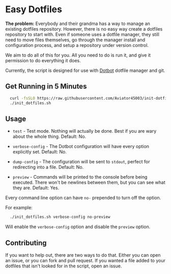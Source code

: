 Easy Dotfiles
=============

**The problem:** Everybody and their grandma has a way to manage an existing
dotfiles repository. However, there is no easy way create a dotfiles repository
to start with. Even if someone uses a dotfile manager, they still need to move
files themselves, go through the manager install and configuration process, and
setup a repository under version control.

We aim to do all of this for you. All you need to do is run it, and
give it permission to do everything it does.

Currently, the script is designed for use with [Dotbot][dotbot-repo] dotfile manager and git.

Get Running in 5 Minutes
------------------------

```bash
  curl -fsSLO https://raw.githubusercontent.com/Aviator45003/init-dotfiles/master/init_dotfiles.sh
  ./init_dotfiles.sh
```

Usage
--------------------

- `test` - Test mode. Nothing will actually be done. Best if you are wary
  about the whole thing. Default: No.

- `verbose-config` - The Dotbot configuration will have every option
  explicitly set. Default: No.

- `dump-config` - The configuration will be sent to `stdout`, perfect for
  redirecting into a file. Default: No.

- `preview` - Commands will be printed to the console before being executed.
  There won't be newlines between them, but you can see what they are. Default:
  Yes.

Every command line option can have `no-` prepended to turn off the option.

For example:

```bash
  ./init_dotfiles.sh verbose-config no-preview
```

Will enable the `verbose-config` option and disable the `preview` option.

Contributing
------------

If you want to help out, there are two ways to do that. Either you can open an
issue, or you can fork and pull request. If you wanted a file added to your
dotfiles that isn't looked for in the script, open an issue.

[dotbot-repo]: https://github.com/anishathalye/dotbot
